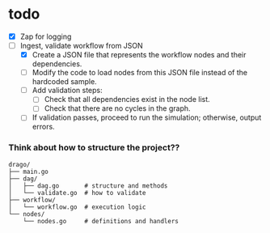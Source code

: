 # todo

- [x] Zap for logging
- [ ] Ingest, validate workflow from JSON
	- [x] Create a JSON file that represents the workflow nodes and their dependencies.
	- [ ] Modify the code to load nodes from this JSON file instead of the hardcoded sample.
	- [ ] Add validation steps:
		- [ ] Check that all dependencies exist in the node list.
		- [ ] Check that there are no cycles in the graph.
	- [ ] If validation passes, proceed to run the simulation; otherwise, output errors.

### Think about how to structure the project??

```
drago/
├── main.go
├── dag/
│   ├── dag.go       # structure and methods
│   └── validate.go  # how to validate
├── workflow/
│   └── workflow.go  # execution logic
└── nodes/
    └── nodes.go     # definitions and handlers
```
